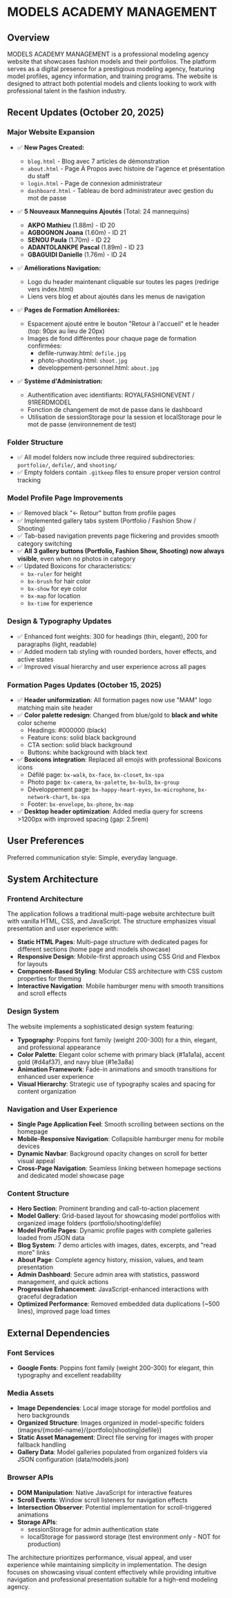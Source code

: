 # MODELS ACADEMY MANAGEMENT

## Overview

MODELS ACADEMY MANAGEMENT is a professional modeling agency website that showcases fashion models and their portfolios. The platform serves as a digital presence for a prestigious modeling agency, featuring model profiles, agency information, and training programs. The website is designed to attract both potential models and clients looking to work with professional talent in the fashion industry.

## Recent Updates (October 20, 2025)

### Major Website Expansion
- ✅ **New Pages Created:**
  - `blog.html` - Blog avec 7 articles de démonstration
  - `about.html` - Page À Propos avec histoire de l'agence et présentation du staff
  - `login.html` - Page de connexion administrateur
  - `dashboard.html` - Tableau de bord administrateur avec gestion du mot de passe

- ✅ **5 Nouveaux Mannequins Ajoutés** (Total: 24 mannequins)
  - **AKPO Mathieu** (1.88m) - ID 20
  - **AGBOGNON Joana** (1.60m) - ID 21
  - **SENOU Paula** (1.70m) - ID 22
  - **ADANTOLANKPE Pascal** (1.89m) - ID 23
  - **GBAGUIDI Danielle** (1.76m) - ID 24

- ✅ **Améliorations Navigation:**
  - Logo du header maintenant cliquable sur toutes les pages (redirige vers index.html)
  - Liens vers blog et about ajoutés dans les menus de navigation

- ✅ **Pages de Formation Améliorées:**
  - Espacement ajouté entre le bouton "Retour à l'accueil" et le header (top: 90px au lieu de 20px)
  - Images de fond différentes pour chaque page de formation confirmées:
    - defile-runway.html: `defile.jpg`
    - photo-shooting.html: `shoot.jpg`
    - developpement-personnel.html: `about.jpg`

- ✅ **Système d'Administration:**
  - Authentification avec identifiants: ROYALFASHIONEVENT / 91RERDMODEL
  - Fonction de changement de mot de passe dans le dashboard
  - Utilisation de sessionStorage pour la session et localStorage pour le mot de passe (environnement de test)

### Folder Structure
- ✅ All model folders now include three required subdirectories: `portfolio/`, `defile/`, and `shooting/`
- ✅ Empty folders contain `.gitkeep` files to ensure proper version control tracking

### Model Profile Page Improvements
- ✅ Removed black "← Retour" button from profile pages
- ✅ Implemented gallery tabs system (Portfolio / Fashion Show / Shooting)
- ✅ Tab-based navigation prevents page flickering and provides smooth category switching
- ✅ **All 3 gallery buttons (Portfolio, Fashion Show, Shooting) now always visible**, even when no photos in category
- ✅ Updated Boxicons for characteristics:
  - `bx-ruler` for height
  - `bx-brush` for hair color
  - `bx-show` for eye color
  - `bx-map` for location
  - `bx-time` for experience

### Design & Typography Updates
- ✅ Enhanced font weights: 300 for headings (thin, elegant), 200 for paragraphs (light, readable)
- ✅ Added modern tab styling with rounded borders, hover effects, and active states
- ✅ Improved visual hierarchy and user experience across all pages

### Formation Pages Updates (October 15, 2025)
- ✅ **Header uniformization**: All formation pages now use "MAM" logo matching main site header
- ✅ **Color palette redesign**: Changed from blue/gold to **black and white** color scheme
  - Headings: #000000 (black)
  - Feature icons: solid black background
  - CTA section: solid black background
  - Buttons: white background with black text
- ✅ **Boxicons integration**: Replaced all emojis with professional Boxicons icons
  - Défilé page: `bx-walk`, `bx-face`, `bx-closet`, `bx-spa`
  - Photo page: `bx-camera`, `bx-palette`, `bx-bulb`, `bx-group`
  - Développement page: `bx-happy-heart-eyes`, `bx-microphone`, `bx-network-chart`, `bx-spa`
  - Footer: `bx-envelope`, `bx-phone`, `bx-map`
- ✅ **Desktop header optimization**: Added media query for screens >1200px with improved spacing (gap: 2.5rem)

## User Preferences

Preferred communication style: Simple, everyday language.

## System Architecture

### Frontend Architecture
The application follows a traditional multi-page website architecture built with vanilla HTML, CSS, and JavaScript. The structure emphasizes visual presentation and user experience with:

- **Static HTML Pages**: Multi-page structure with dedicated pages for different sections (home page and models showcase)
- **Responsive Design**: Mobile-first approach using CSS Grid and Flexbox for layouts
- **Component-Based Styling**: Modular CSS architecture with CSS custom properties for theming
- **Interactive Navigation**: Mobile hamburger menu with smooth transitions and scroll effects

### Design System
The website implements a sophisticated design system featuring:

- **Typography**: Poppins font family (weight 200-300) for a thin, elegant, and professional appearance
- **Color Palette**: Elegant color scheme with primary black (#1a1a1a), accent gold (#d4af37), and navy blue (#1e3a8a)
- **Animation Framework**: Fade-in animations and smooth transitions for enhanced user experience
- **Visual Hierarchy**: Strategic use of typography scales and spacing for content organization

### Navigation and User Experience
- **Single Page Application Feel**: Smooth scrolling between sections on the homepage
- **Mobile-Responsive Navigation**: Collapsible hamburger menu for mobile devices
- **Dynamic Navbar**: Background opacity changes on scroll for better visual appeal
- **Cross-Page Navigation**: Seamless linking between homepage sections and dedicated model showcase page

### Content Structure
- **Hero Section**: Prominent branding and call-to-action placement
- **Model Gallery**: Grid-based layout for showcasing model portfolios with organized image folders (portfolio/shooting/defile)
- **Model Profile Pages**: Dynamic profile pages with complete galleries loaded from JSON data
- **Blog System**: 7 demo articles with images, dates, excerpts, and "read more" links
- **About Page**: Complete agency history, mission, values, and team presentation
- **Admin Dashboard**: Secure admin area with statistics, password management, and quick actions
- **Progressive Enhancement**: JavaScript-enhanced interactions with graceful degradation
- **Optimized Performance**: Removed embedded data duplications (~500 lines), improved page load times

## External Dependencies

### Font Services
- **Google Fonts**: Poppins font family (weight 200-300) for elegant, thin typography and excellent readability

### Media Assets
- **Image Dependencies**: Local image storage for model portfolios and hero backgrounds
- **Organized Structure**: Images organized in model-specific folders (images/{model-name}/{portfolio|shooting|defile})
- **Static Asset Management**: Direct file serving for images with proper fallback handling
- **Gallery Data**: Model galleries populated from organized folders via JSON configuration (data/models.json)

### Browser APIs
- **DOM Manipulation**: Native JavaScript for interactive features
- **Scroll Events**: Window scroll listeners for navigation effects
- **Intersection Observer**: Potential implementation for scroll-triggered animations
- **Storage APIs**: 
  - sessionStorage for admin authentication state
  - localStorage for password storage (test environment only - NOT for production)

The architecture prioritizes performance, visual appeal, and user experience while maintaining simplicity in implementation. The design focuses on showcasing visual content effectively while providing intuitive navigation and professional presentation suitable for a high-end modeling agency.